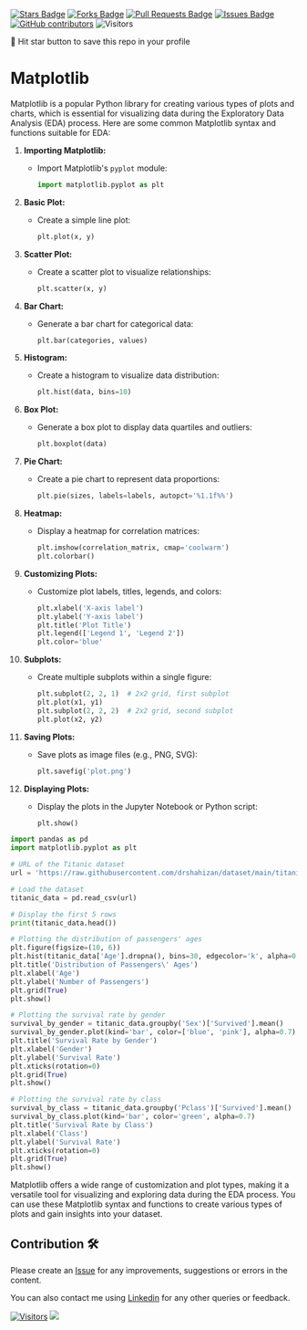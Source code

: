 
<a href="https://github.com/drshahizan/Python_EDA/stargazers"><img src="https://img.shields.io/github/stars/drshahizan/Python_EDA" alt="Stars Badge"/></a>
<a href="https://github.com/drshahizan/Python_EDA/network/members"><img src="https://img.shields.io/github/forks/drshahizan/Python_EDA" alt="Forks Badge"/></a>
<a href="https://github.com/drshahizan/Python_EDA/pulls"><img src="https://img.shields.io/github/issues-pr/drshahizan/Python_EDA" alt="Pull Requests Badge"/></a>
<a href="https://github.com/drshahizan/Python_EDA/issues"><img src="https://img.shields.io/github/issues/drshahizan/Python_EDA" alt="Issues Badge"/></a>
<a href="https://github.com/drshahizan/Python_EDA/graphs/contributors"><img alt="GitHub contributors" src="https://img.shields.io/github/contributors/drshahizan/Python_EDA?color=2b9348"></a>
![Visitors](https://api.visitorbadge.io/api/visitors?path=https%3A%2F%2Fgithub.com%2Fdrshahizan%2FPython_EDA&labelColor=%23d9e3f0&countColor=%23697689&style=flat)

🌟 Hit star button to save this repo in your profile

# Matplotlib

Matplotlib is a popular Python library for creating various types of plots and charts, which is essential for visualizing data during the Exploratory Data Analysis (EDA) process. Here are some common Matplotlib syntax and functions suitable for EDA:

1. **Importing Matplotlib:**
   - Import Matplotlib's `pyplot` module:

      ```python
      import matplotlib.pyplot as plt
      ```

2. **Basic Plot:**
   - Create a simple line plot:

      ```python
      plt.plot(x, y)
      ```

3. **Scatter Plot:**
   - Create a scatter plot to visualize relationships:

      ```python
      plt.scatter(x, y)
      ```

4. **Bar Chart:**
   - Generate a bar chart for categorical data:

      ```python
      plt.bar(categories, values)
      ```

5. **Histogram:**
   - Create a histogram to visualize data distribution:

      ```python
      plt.hist(data, bins=10)
      ```

6. **Box Plot:**
   - Generate a box plot to display data quartiles and outliers:

      ```python
      plt.boxplot(data)
      ```

7. **Pie Chart:**
   - Create a pie chart to represent data proportions:

      ```python
      plt.pie(sizes, labels=labels, autopct='%1.1f%%')
      ```

8. **Heatmap:**
   - Display a heatmap for correlation matrices:

      ```python
      plt.imshow(correlation_matrix, cmap='coolwarm')
      plt.colorbar()
      ```

9. **Customizing Plots:**
   - Customize plot labels, titles, legends, and colors:

      ```python
      plt.xlabel('X-axis label')
      plt.ylabel('Y-axis label')
      plt.title('Plot Title')
      plt.legend(['Legend 1', 'Legend 2'])
      plt.color='blue'
      ```

10. **Subplots:**
    - Create multiple subplots within a single figure:

       ```python
       plt.subplot(2, 2, 1)  # 2x2 grid, first subplot
       plt.plot(x1, y1)
       plt.subplot(2, 2, 2)  # 2x2 grid, second subplot
       plt.plot(x2, y2)
       ```

11. **Saving Plots:**
    - Save plots as image files (e.g., PNG, SVG):

       ```python
       plt.savefig('plot.png')
       ```

12. **Displaying Plots:**
    - Display the plots in the Jupyter Notebook or Python script:

       ```python
       plt.show()
       ```

```python
import pandas as pd
import matplotlib.pyplot as plt

# URL of the Titanic dataset
url = 'https://raw.githubusercontent.com/drshahizan/dataset/main/titanic/train.csv'

# Load the dataset
titanic_data = pd.read_csv(url)

# Display the first 5 rows
print(titanic_data.head())

# Plotting the distribution of passengers' ages
plt.figure(figsize=(10, 6))
plt.hist(titanic_data['Age'].dropna(), bins=30, edgecolor='k', alpha=0.7)
plt.title('Distribution of Passengers\' Ages')
plt.xlabel('Age')
plt.ylabel('Number of Passengers')
plt.grid(True)
plt.show()

# Plotting the survival rate by gender
survival_by_gender = titanic_data.groupby('Sex')['Survived'].mean()
survival_by_gender.plot(kind='bar', color=['blue', 'pink'], alpha=0.7)
plt.title('Survival Rate by Gender')
plt.xlabel('Gender')
plt.ylabel('Survival Rate')
plt.xticks(rotation=0)
plt.grid(True)
plt.show()

# Plotting the survival rate by class
survival_by_class = titanic_data.groupby('Pclass')['Survived'].mean()
survival_by_class.plot(kind='bar', color='green', alpha=0.7)
plt.title('Survival Rate by Class')
plt.xlabel('Class')
plt.ylabel('Survival Rate')
plt.xticks(rotation=0)
plt.grid(True)
plt.show()
```

Matplotlib offers a wide range of customization and plot types, making it a versatile tool for visualizing and exploring data during the EDA process. You can use these Matplotlib syntax and functions to create various types of plots and gain insights into your dataset.

## Contribution 🛠️
Please create an [Issue](https://github.com/drshahizan/Python_EDA/issues) for any improvements, suggestions or errors in the content.

You can also contact me using [Linkedin](https://www.linkedin.com/in/drshahizan/) for any other queries or feedback.

[![Visitors](https://api.visitorbadge.io/api/visitors?path=https%3A%2F%2Fgithub.com%2Fdrshahizan&labelColor=%23697689&countColor=%23555555&style=plastic)](https://visitorbadge.io/status?path=https%3A%2F%2Fgithub.com%2Fdrshahizan)
![](https://hit.yhype.me/github/profile?user_id=81284918)
